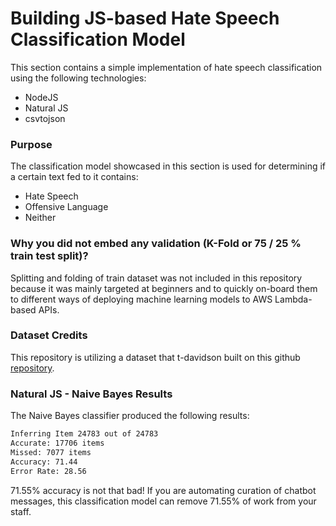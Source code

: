 # Building JS-based Hate Speech Classification Model

This section contains a simple implementation of hate speech classification using the following technologies:

- NodeJS
- Natural JS
- csvtojson

### Purpose

The classification model showcased in this section is used for determining if a certain text fed to it contains:

- Hate Speech
- Offensive Language
- Neither

### Why you did not embed any validation (K-Fold or 75 / 25 % train test split)?

Splitting and folding of train dataset was not included in this repository because it was mainly targeted at beginners and to quickly on-board them to different ways of deploying machine learning models to AWS Lambda-based APIs.

### Dataset Credits

This repository is utilizing a dataset that t-davidson built on this github [repository](https://github.com/t-davidson/hate-speech-and-offensive-language).

### Natural JS - Naive Bayes Results

The Naive Bayes classifier produced the following results:

```txt
Inferring Item 24783 out of 24783
Accurate: 17706 items
Missed: 7077 items
Accuracy: 71.44
Error Rate: 28.56
```

71.55% accuracy is not that bad! If you are automating curation of chatbot messages, this classification model can remove 71.55% of work from your staff.
